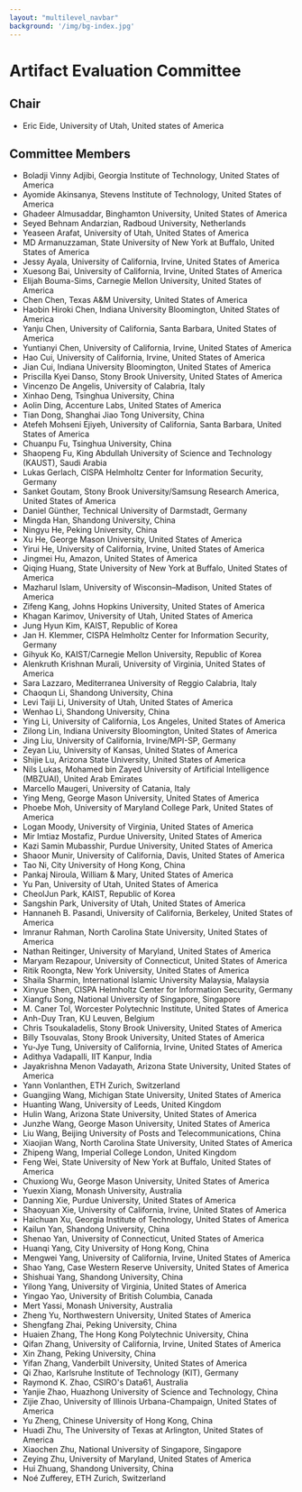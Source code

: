 ```yaml
---
layout: "multilevel_navbar"
background: '/img/bg-index.jpg'
---
```


# Artifact Evaluation Committee

## Chair

  * Eric Eide, University of Utah, United states of America

## Committee Members

  * Boladji Vinny Adjibi, Georgia Institute of Technology, United States of America
  * Ayomide Akinsanya, Stevens Institute of Technology, United States of America
  * Ghadeer Almusaddar, Binghamton University, United States of America
  * Seyed Behnam Andarzian, Radboud University, Netherlands
  * Yeaseen Arafat, University of Utah, United States of America
  * MD Armanuzzaman, State University of New York at Buffalo, United States of America
  * Jessy Ayala, University of California, Irvine, United States of America
  * Xuesong Bai, University of California, Irvine, United States of America
  * Elijah Bouma-Sims, Carnegie Mellon University, United States of America
  * Chen Chen, Texas A&M University, United States of America
  * Haobin Hiroki Chen, Indiana University Bloomington, United States of America
  * Yanju Chen, University of California, Santa Barbara, United States of America
  * Yuntianyi Chen, University of California, Irvine, United States of America
  * Hao Cui, University of California, Irvine, United States of America
  * Jian Cui, Indiana University Bloomington, United States of America
  * Priscilla Kyei Danso, Stony Brook University, United States of America
  * Vincenzo De Angelis, University of Calabria, Italy
  * Xinhao Deng, Tsinghua University, China
  * Aolin Ding, Accenture Labs, United States of America
  * Tian Dong, Shanghai Jiao Tong University, China
  * Atefeh Mohseni Ejiyeh, University of California, Santa Barbara, United States of America
  * Chuanpu Fu, Tsinghua University, China
  * Shaopeng Fu, King Abdullah University of Science and Technology (KAUST), Saudi Arabia
  * Lukas Gerlach, CISPA Helmholtz Center for Information Security, Germany
  * Sanket Goutam, Stony Brook University/Samsung Research America, United States of America
  * Daniel G&uuml;nther, Technical University of Darmstadt, Germany
  * Mingda Han, Shandong University, China
  * Ningyu He, Peking University, China
  * Xu He, George Mason University, United States of America
  * Yirui He, University of California, Irvine, United States of America
  * Jingmei Hu, Amazon, United States of America
  * Qiqing Huang, State University of New York at Buffalo, United States of America
  * Mazharul Islam, University of Wisconsin&ndash;Madison, United States of America
  * Zifeng Kang, Johns Hopkins University, United States of America
  * Khagan Karimov, University of Utah, United States of America
  * Jung Hyun Kim, KAIST, Republic of Korea
  * Jan H. Klemmer, CISPA Helmholtz Center for Information Security, Germany
  * Gihyuk Ko, KAIST/Carnegie Mellon University, Republic of Korea
  * Alenkruth Krishnan Murali, University of Virginia, United States of America
  * Sara Lazzaro, Mediterranea University of Reggio Calabria, Italy
  * Chaoqun Li, Shandong University, China
  * Levi Taiji Li, University of Utah, United States of America
  * Wenhao Li, Shandong University, China
  * Ying Li, University of California, Los Angeles, United States of America
  * Zilong Lin, Indiana University Bloomington, United States of America
  * Jing Liu, University of California, Irvine/MPI-SP, Germany
  * Zeyan Liu, University of Kansas, United States of America
  * Shijie Lu, Arizona State University, United States of America
  * Nils Lukas, Mohamed bin Zayed University of Artificial Intelligence (MBZUAI), United Arab Emirates
  * Marcello Maugeri, University of Catania, Italy
  * Ying Meng, George Mason University, United States of America
  * Phoebe Moh, University of Maryland College Park, United States of America
  * Logan Moody, University of Virginia, United States of America
  * Mir Imtiaz Mostafiz, Purdue University, United States of America
  * Kazi Samin Mubasshir, Purdue University, United States of America
  * Shaoor Munir, University of California, Davis, United States of America
  * Tao Ni, City University of Hong Kong, China
  * Pankaj Niroula, William & Mary, United States of America
  * Yu Pan, University of Utah, United States of America
  * CheolJun Park, KAIST, Republic of Korea
  * Sangshin Park, University of Utah, United States of America
  * Hannaneh B. Pasandi, University of California, Berkeley, United States of America
  * Imranur Rahman, North Carolina State University, United States of America
  * Nathan Reitinger, University of Maryland, United States of America
  * Maryam Rezapour, University of Connecticut, United States of America
  * Ritik Roongta, New York University, United States of America
  * Shaila Sharmin, International Islamic University Malaysia, Malaysia
  * Xinyue Shen, CISPA Helmholtz Center for Information Security, Germany
  * Xiangfu Song, National University of Singapore, Singapore
  * M. Caner Tol, Worcester Polytechnic Institute, United States of America
  * Anh-Duy Tran, KU Leuven, Belgium
  * Chris Tsoukaladelis, Stony Brook University, United States of America
  * Billy Tsouvalas, Stony Brook University, United States of America
  * Yu-Jye Tung, University of California, Irvine, United States of America
  * Adithya Vadapalli, IIT Kanpur, India
  * Jayakrishna Menon Vadayath, Arizona State University, United States of America
  * Yann Vonlanthen, ETH Zurich, Switzerland
  * Guangjing Wang, Michigan State University, United States of America
  * Huanting Wang, University of Leeds, United Kingdom
  * Hulin Wang, Arizona State University, United States of America
  * Junzhe Wang, George Mason University, United States of America
  * Liu Wang, Beijing University of Posts and Telecommunications, China
  * Xiaojian Wang, North Carolina State University, United States of America
  * Zhipeng Wang, Imperial College London, United Kingdom
  * Feng Wei, State University of New York at Buffalo, United States of America
  * Chuxiong Wu, George Mason University, United States of America
  * Yuexin Xiang, Monash University, Australia
  * Danning Xie, Purdue University, United States of America
  * Shaoyuan Xie, University of California, Irvine, United States of America
  * Haichuan Xu, Georgia Institute of Technology, United States of America
  * Kailun Yan, Shandong University, China
  * Shenao Yan, University of Connecticut, United States of America
  * Huanqi Yang, City University of Hong Kong, China
  * Mengwei Yang, University of California, Irvine, United States of America
  * Shao Yang, Case Western Reserve University, United States of America
  * Shishuai Yang, Shandong University, China
  * Yilong Yang, University of Virginia, United States of America
  * Yingao Yao, University of British Columbia, Canada
  * Mert Yassi, Monash University, Australia
  * Zheng Yu, Northwestern University, United States of America
  * Shengfang Zhai, Peking University, China
  * Huaien Zhang, The Hong Kong Polytechnic University, China
  * Qifan Zhang, University of California, Irvine, United States of America
  * Xin Zhang, Peking University, China
  * Yifan Zhang, Vanderbilt University, United States of America
  * Qi Zhao, Karlsruhe Institute of Technology (KIT), Germany
  * Raymond K. Zhao, CSIRO's Data61, Australia
  * Yanjie Zhao, Huazhong University of Science and Technology, China
  * Zijie Zhao, University of Illinois Urbana-Champaign, United States of America
  * Yu Zheng, Chinese University of Hong Kong, China
  * Huadi Zhu, The University of Texas at Arlington, United States of America
  * Xiaochen Zhu, National University of Singapore, Singapore
  * Zeying Zhu, University of Maryland, United States of America
  * Hui Zhuang, Shandong University, China
  * No&eacute; Zufferey, ETH Zurich, Switzerland
